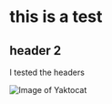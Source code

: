 # this is a test
## header 2






I tested the headers


![Image of Yaktocat](https://octodex.github.com/images/yaktocat.png)
